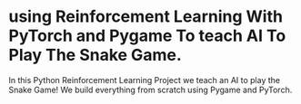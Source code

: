 # using Reinforcement Learning With PyTorch and Pygame To teach AI To Play The Snake Game.

In this Python Reinforcement Learning Project we teach an AI to play the Snake Game! We build everything from scratch using Pygame and PyTorch.
